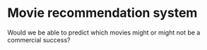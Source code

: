 # Movie recommendation system
Would we be able to predict which movies might or might not be a commercial success?
